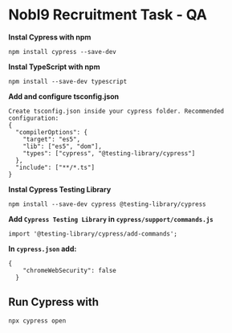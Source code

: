 # Nobl9 Recruitment Task - QA

**Instal Cypress with npm**
```
npm install cypress --save-dev
```
**Instal TypeScript with npm**
```
npm install --save-dev typescript
```
**Add and configure tsconfig.json**
```
Create tsconfig.json inside your cypress folder. Recommended configuration:
{
  "compilerOptions": {
    "target": "es5",
    "lib": ["es5", "dom"],
    "types": ["cypress", "@testing-library/cypress"]
  },
  "include": ["**/*.ts"]
}
```
**Instal Cypress Testing Library**
```
npm install --save-dev cypress @testing-library/cypress
```
**Add `Cypress Testing Library` in `cypress/support/commands.js`**
```
import '@testing-library/cypress/add-commands';
```
**In `cypress.json` add:**
```
{
    "chromeWebSecurity": false
  }
```
## Run Cypress with
`npx cypress open`
